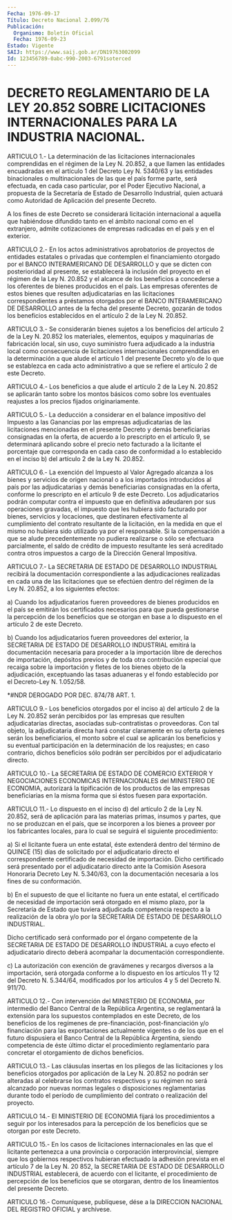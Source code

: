 ```yaml
---
Fecha: 1976-09-17
Título: Decreto Nacional 2.099/76
Publicación:
  Organismo: Boletín Oficial
  Fecha: 1976-09-23
Estado: Vigente
SAIJ: https://www.saij.gob.ar/DN19763002099
Id: 123456789-0abc-990-2003-6791soterced
---
```

# DECRETO REGLAMENTARIO DE LA LEY 20.852 SOBRE LICITACIONES INTERNACIONALES PARA LA INDUSTRIA NACIONAL.

<a id="1"></a>
ARTICULO 1.- La determinación de las licitaciones internacionales  comprendidas  en el régimen de la Ley N. 20.852, a que llamen las entidades encuadradas  en  el artículo 1 del Decreto Ley N. 5340/63 y las entidades binacionales  o  multinacionales  de las  que  el  país  forme  parte,  será  efectuada,  en  cada  caso particular,  por  el  Poder  Ejecutivo  Nacional, a propuesta de la Secretaría de Estado de Desarrollo Industrial,  quien  actuará como Autoridad de Aplicación del presente Decreto.

A los fines de este Decreto se considerará licitación internacional  a  aquella  que  habiéndose  difundido  tanto en  el ámbito  nacional  como  en  el  extranjero, admite cotizaciones  de empresas radicadas en el país y en el exterior.

<a id="2"></a>
ARTICULO  2.-  En  los  actos  administrativos aprobatorios de proyectos  de  entidades  estatales o privadas  que  contemplen  el financiamiento otorgado por  el  BANCO INTERAMERICANO DE DESARROLLO y que se dicten con posterioridad  al  presente,  se establecerá la inclusión  del  proyecto  en  el régimen de la Ley N. 20.852  y  el alcance de los beneficios a concederse  a  los  oferentes de bienes producidos en el país. Las empresas oferentes de  estos  bienes que resulten  adjudicatarias  en  las  licitaciones correspondientes  a préstamos  otorgados  por  el  BANCO INTERAMERICANO  DE  DESARROLLO antes  de  la  fecha del presente Decreto,  gozarán  de  todos  los beneficios establecidos  en  el  artículo  2  de  la Ley N. 20.852.

<a id="3"></a>
ARTICULO  3.-  Se considerarán bienes sujetos a los beneficios del artículo 2 de la  Ley  N.  20.852  los  materiales,  elementos, equipos    y  maquinarias  de  fabricación  local,  sin  uso,  cuyo suministro fuera  adjudicado a la industria local como consecuencia de licitaciones internacionales  comprendidas en la determinación a que alude el artículo 1 del presente  Decreto  y/o  de  lo  que  se establezca  en  cada  acto  administrativo  a  que  se  refiere  el artículo 2 de este Decreto.

<a id="4"></a>
ARTICULO 4.- Los beneficios a que alude el artículo 2 de la Ley N. 20.852  se  aplicarán  tanto sobre los montos básicos como sobre los eventuales reajustes a  los  precios  fijados  originariamente.

<a id="5"></a>
ARTICULO 5.- La deducción a considerar en el balance impositivo del  Impuesto  a  las  Ganancias por las empresas adjudicatarias de las  licitaciones  mencionadas  en  el  presente  Decreto  y  demás beneficiarias consignadas  en la oferta, de acuerdo a lo prescripto en el artículo 9, se determinará  aplicando  sobre  el  precio neto facturado  a  la  licitante  el porcentaje que corresponda en  cada caso de conformidad a lo establecido  en  el inciso b) del artículo 2 de la Ley N. 20.852.

<a id="6"></a>
ARTICULO 6.- La exención del Impuesto al Valor Agregado alcanza a los  bienes  y  servicios  de  origen nacional o a los importados introducidos al país por las adjudicatarias  y  demás beneficiarias consignadas en la oferta, conforme lo prescripto  en  el artículo 9 de  este  Decreto.  Los  adjudicatarios  podrán computar contra  el impuesto que en definitiva adeudaren por sus  operaciones gravadas, el impuesto que les hubiera sido facturado por  bienes, servicios y locaciones,  que  destinaren  efectivamente  al  cumplimiento   del contrato  resultante de la licitación, en la medida en que el mismo no hubiera sido utilizado ya por el responsable. Si la compensación  a  que se alude precedentemente no pudiera realizarse o sólo se efectuara  parcialmente,  el saldo de crédito de impuesto resultante les será acreditado contra  otros  impuestos  a cargo de la Dirección General Impositiva.

<a id="7"></a>
ARTICULO  7.- La SECRETARIA DE ESTADO DE DESARROLLO INDUSTRIAL recibirá  la documentación  correspondiente  a  las  adjudicaciones realizadas  en  cada una de las licitaciones que se efectúen dentro del régimen de la  Ley  N.  20.852,  a los siguientes efectos:

a)  Cuando  los  adjudicatarios  fueren  proveedores    de   bienes producidos en el país se emitirán los certificados necesarios  para que  pueda  gestionarse  la  percepción  de  los  beneficios que se otorgan  en base a lo dispuesto en el artículo 2 de  este  Decreto.

b) Cuando  los  adjudicatarios  fueren proveedores del exterior, la SECRETARIA  DE  ESTADO  DE  DESARROLLO    INDUSTRIAL    emitirá  la documentación  necesaria  para  proceder a la importación libre  de derechos  de  importación,  depósitos    previos  y  de  toda  otra contribución especial que recaiga sobre la  importación y fletes de los  bienes  objeto  de  la  adjudicación,  exceptuando  las  tasas aduaneras  y el fondo establecido por el Decreto-Ley  N.  1.052/58.

<a id="8"></a>
*#NDR DEROGADO POR DEC. 874/78 ART. 1.

<a id="9"></a>
ARTICULO  9.-  Los  beneficios  otorgados por el inciso a) del artículo 2 de la Ley N. 20.852 serán percibidos  por  las  empresas que resulten adjudicatarias directas, asociadas sub-contratistas  o proveedoras.  Con tal objeto, la adjudicataria directa hará constar claramente en su  oferta  quienes serán los beneficiarios, el monto sobre el cual se aplicarán los beneficios y su eventual participación  en  la  determinación  de  los  reajustes;  en  caso contrario, dichos beneficios  sólo  podrán  ser  percibidos  por el adjudicatario directo.

<a id="10"></a>
ARTICULO  10.-  La SECRETARIA DE ESTADO DE COMERCIO EXTERIOR Y NEGOCIACIONES  ECONOMICAS    INTERNACIONALES    del  MINISTERIO  DE ECONOMIA,  autorizará  la  tipificación  de  los productos  de  las empresas beneficiarias en la misma forma que si  éstos  fuesen para exportación.

<a id="11"></a>
ARTICULO 11.- Lo dispuesto en el inciso d) del artículo 2 de la Ley  N.  20.852,  será  de  aplicación  para  las  materias primas, insumos  y  partes,  que  no  se  produzcan  en  el  país,  que  se incorporen  a  los  bienes  a  proveer por los fabricantes locales, para  lo  cual  se  seguirá  el  siguiente    procedimiento:

a)  Si  el  licitante  fuera un ente estatal, éste extenderá dentro del término de QUINCE (15)  días de solicitado por el adjudicatario directo el correspondiente certificado de necesidad de importación. Dicho certificado será presentado por el adjudicatario directo ante la  Comisión  Asesora  Honoraria Decreto Ley N. 5.340/63, con la documentación necesaria a los  fines  de su conformación.

b) En el supuesto de que el licitante no fuera un ente estatal,  el certificado  de  necesidad de importación será otorgado en el mismo plazo,  por  la  Secretaría    de  Estado  que  tuviera  adjudicada competencia  respecto  a la realización  de  la  obra  y/o  por  la SECRETARIA DE ESTADO DE DESARROLLO INDUSTRIAL.

Dicho certificado será conformado  por  el  órgano competente de la SECRETARIA  DE ESTADO DE DESARROLLO INDUSTRIAL  a  cuyo  efecto  el adjudicatario directo deberá acompañar la documentación correspondiente.

c) La autorización  con  exención de gravámenes y recargos diversos a la importación, será otorgada  conforme  a  lo  dispuesto  en los artículos  11  y  12  del  Decreto N. 5.344/64, modificados por los artículos 4 y 5 del Decreto N. 911/70.

<a id="12"></a>
ARTICULO 12.- Con intervención del MINISTERIO DE ECONOMIA, por intermedio   del  Banco  Central  de  la  República  Argentina,  se reglamentará  la  extensión para los supuestos contemplados en este Decreto, de los beneficios  de  los  regímenes de pre-financiación, post-financiación   y/o  financiación  para    las    exportaciones actualmente vigentes  o de los que en el futuro dispusiera el Banco Central  de la República  Argentina,  siendo  competencia  de  éste último dictar  el  procedimiento  reglamentario  para  concretar el otorgamiento de dichos beneficios.

<a id="13"></a>
ARTICULO  13.-  Las  cláusulas  insertas en los pliegos de las licitaciones y los beneficios otorgados  por  aplicación  de la Ley N.  20.852  no  podrán  ser  alteradas  al celebrarse los contratos respectivos  y  su  régimen  no será alcanzado  por  nuevas  normas legales o disposiciones reglamentarias  durante  todo el período de cumplimiento del contrato o realización del proyecto.

<a id="14"></a>
ARTICULO 14.- El MINISTERIO DE ECONOMIA fijará los procedimientos  a  seguir por los interesados para la percepción de los beneficios que se otorgan por este Decreto.

<a id="15"></a>
ARTICULO  15.- En los casos de licitaciones internacionales en las que el licitante  pertenezca  a  una  provincia  o  corporación interprovincial,  siempre  que  los  gobiernos respectivos hubieran efectuado la adhesión prevista en el artículo  7  de  la  Ley N. 20 852,  la SECRETARIA DE ESTADO DE DESARROLLO INDUSTRIAL establecerá, de acuerdo  con el licitante, el procedimiento de percepción de los beneficios  que  se  otorgaran,  dentro  de  los  lineamientos  del presente Decreto.

<a id="16"></a>
ARTICULO  16.-  Comuníquese,  publíquese,  dése a la DIRECCION NACIONAL DEL REGISTRO OFICIAL y archívese.
